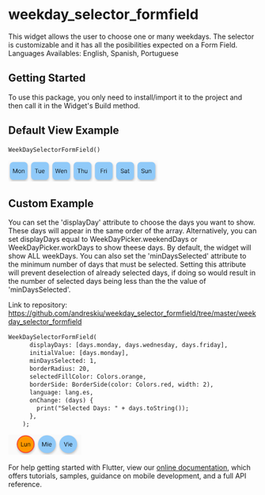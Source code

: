 # weekday_selector_formfield

This widget allows the user to choose one or many weekdays. The selector is customizable and it has all the posibilities expected on a Form Field.
Languages Availables: English, Spanish, Portuguese

## Getting Started

To use this package, you only need to install/import it to the project and then call it in the Widget's Build method.

## Default View Example
```
WeekDaySelectorFormField()
```

![default.png](default.png)

## Custom Example
You can set the 'displayDay' attribute to choose the days you want to show. These days will appear in the same order of the array.
Alternatively, you can set displayDays equal to WeekDayPicker.weekendDays or WeekDayPicker.workDays to show theese days. By default, the widget will show ALL weekDays.
You can also set the 'minDaysSelected' attribute to the minimum number of days that must be selected. Setting this attribute will prevent deselection of already selected days, if doing so would result in the number of selected days being less than the the value of 'minDaysSelected'.

Link to repository: 
https://github.com/andreskiu/weekday_selector_formfield/tree/master/weekday_selector_formfield

```
WeekDaySelectorFormField(
      displayDays: [days.monday, days.wednesday, days.friday],
      initialValue: [days.monday],
      minDaysSelected: 1,
      borderRadius: 20,
      selectedFillColor: Colors.orange,
      borderSide: BorderSide(color: Colors.red, width: 2),
      language: lang.es,
      onChange: (days) {
        print("Selected Days: " + days.toString());
      },
    );

```
![custom_picker.png](custom_picker.png)

For help getting started with Flutter, view our 
[online documentation](https://flutter.dev/docs), which offers tutorials, 
samples, guidance on mobile development, and a full API reference.
